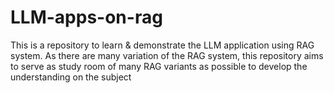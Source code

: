 # LLM-apps-on-rag
This is a repository to learn &amp; demonstrate the LLM application using RAG system. As there are many variation of the RAG system, this repository aims to serve as study room of many RAG variants as possible to develop the understanding on the subject
